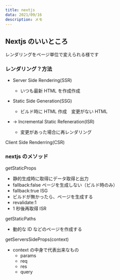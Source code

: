 ```yaml
---
title: nextjs
data: 2021/09/16
description: メモ
---
```


## Nextjs のいいところ

レンダリングをページ単位で変えられる様です

### レンダリング？方法

- Server Side Rendering(SSR)

  - いつも最新 HTML を作成作成

- Static Side Generation(SSG)
  - ビルド時に HTML 作成　変更がない HTML
- → Incremental Static Refeneration(ISR)
  - 変更があった場合に再レンダリング

Client Side Renderring(CSR)

### nextjs のメソッド

getStaticProps

- 静的生成時に取得にデータ取得と出力
- fallback:false
  ページを生成しない（ビルド時のみ）
- fallback:true
  ISG
- ビルドが無かったら、ページを生成する
- revalidate:1
- 1 秒後再取得
  ISR

getStaticPaths

- 動的な ID などのページを作成する

getServersSideProps(context)

- context の中身で代表出来なもの
  - params
  - req
  - res
  - query
